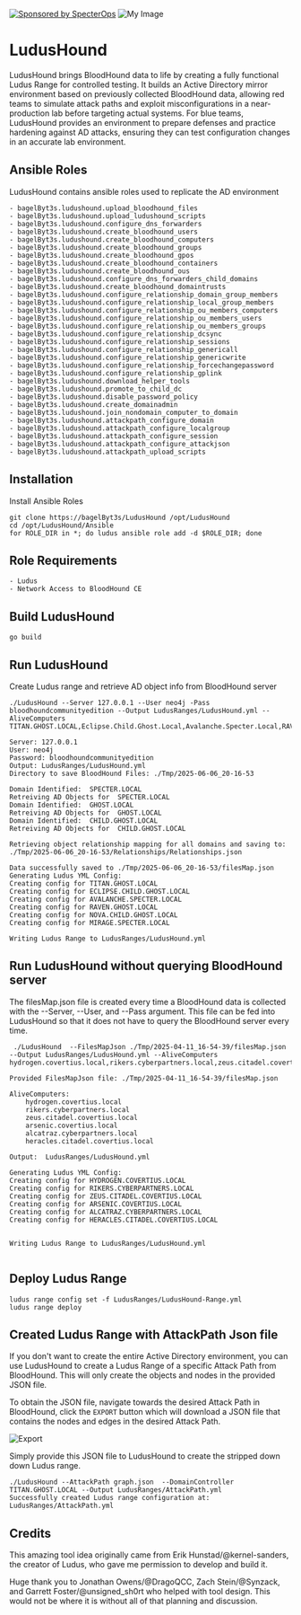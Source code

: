[![Sponsored by SpecterOps](https://img.shields.io/endpoint?url=https%3A%2F%2Fraw.githubusercontent.com%2Fspecterops%2F.github%2Fmain%2Fconfig%2Fshield.json)](https://github.com/bagelByt3s/LudusHound)
![My Image](Images/LudusHound.jpg)

# LudusHound

LudusHound brings BloodHound data to life by creating a fully functional Ludus Range for controlled testing. It builds an Active Directory mirror environment based on previously collected BloodHound data, allowing red teams to simulate attack paths and exploit misconfigurations in a near-production lab before targeting actual systems. For blue teams, LudusHound provides an environment to prepare defenses and practice hardening against AD attacks, ensuring they can test configuration changes in an accurate lab environment.

## Ansible Roles
LudusHound contains ansible roles used to replicate the AD environment 

```
- bagelByt3s.ludushound.upload_bloodhound_files
- bagelByt3s.ludushound.upload_ludushound_scripts
- bagelByt3s.ludushound.configure_dns_forwarders
- bagelByt3s.ludushound.create_bloodhound_users
- bagelByt3s.ludushound.create_bloodhound_computers
- bagelByt3s.ludushound.create_bloodhound_groups
- bagelByt3s.ludushound.create_bloodhound_gpos
- bagelByt3s.ludushound.create_bloodhound_containers
- bagelByt3s.ludushound.create_bloodhound_ous
- bagelByt3s.ludushound.configure_dns_forwarders_child_domains
- bagelByt3s.ludushound.create_bloodhound_domaintrusts
- bagelByt3s.ludushound.configure_relationship_domain_group_members
- bagelByt3s.ludushound.configure_relationship_local_group_members
- bagelByt3s.ludushound.configure_relationship_ou_members_computers
- bagelByt3s.ludushound.configure_relationship_ou_members_users
- bagelByt3s.ludushound.configure_relationship_ou_members_groups
- bagelByt3s.ludushound.configure_relationship_dcsync
- bagelByt3s.ludushound.configure_relationship_sessions
- bagelByt3s.ludushound.configure_relationship_genericall
- bagelByt3s.ludushound.configure_relationship_genericwrite
- bagelByt3s.ludushound.configure_relationship_forcechangepassword
- bagelByt3s.ludushound.configure_relationship_gplink
- bagelByt3s.ludushound.download_helper_tools
- bagelByt3s.ludushound.promote_to_child_dc
- bagelByt3s.ludushound.disable_password_policy
- bagelByt3s.ludushound.create_domainadmin
- bagelByt3s.ludushound.join_nondomain_computer_to_domain
- bagelByt3s.ludushound.attackpath_configure_domain
- bagelByt3s.ludushound.attackpath_configure_localgroup
- bagelByt3s.ludushound.attackpath_configure_session
- bagelByt3s.ludushound.attackpath_configure_attackjson
- bagelByt3s.ludushound.attackpath_upload_scripts
```

## Installation

Install Ansible Roles

```
git clone https://bagelByt3s/LudusHound /opt/LudusHound
cd /opt/LudusHound/Ansible
for ROLE_DIR in *; do ludus ansible role add -d $ROLE_DIR; done
```
## Role Requirements
```
- Ludus
- Network Access to BloodHound CE
```

## Build LudusHound 

```
go build
```

## Run LudusHound 
Create Ludus range and retrieve AD object info from BloodHound server

```
./LudusHound --Server 127.0.0.1 --User neo4j -Pass bloodhoundcommunityedition --Output LudusRanges/LudusHound.yml --AliveComputers TITAN.GHOST.LOCAL,Eclipse.Child.Ghost.Local,Avalanche.Specter.Local,RAVEN.GHOST.LOCAL,Nova.Child.Ghost.Local,Mirage.Specter.Local

Server: 127.0.0.1
User: neo4j
Password: bloodhoundcommunityedition
Output: LudusRanges/LudusHound.yml
Directory to save BloodHound Files: ./Tmp/2025-06-06_20-16-53

Domain Identified:  SPECTER.LOCAL
Retreiving AD Objects for  SPECTER.LOCAL
Domain Identified:  GHOST.LOCAL
Retreiving AD Objects for  GHOST.LOCAL
Domain Identified:  CHILD.GHOST.LOCAL
Retreiving AD Objects for  CHILD.GHOST.LOCAL

Retrieving object relationship mapping for all domains and saving to:
./Tmp/2025-06-06_20-16-53/Relationships/Relationships.json

Data successfully saved to ./Tmp/2025-06-06_20-16-53/filesMap.json
Generating Ludus YML Config:
Creating config for TITAN.GHOST.LOCAL
Creating config for ECLIPSE.CHILD.GHOST.LOCAL
Creating config for AVALANCHE.SPECTER.LOCAL
Creating config for RAVEN.GHOST.LOCAL
Creating config for NOVA.CHILD.GHOST.LOCAL
Creating config for MIRAGE.SPECTER.LOCAL

Writing Ludus Range to LudusRanges/LudusHound.yml

```
## Run LudusHound without querying BloodHound server
 The filesMap.json file is created every time a BloodHound data is collected with the --Server, --User, and --Pass argument. This file can be fed into LudusHound so that it does not have to query the BloodHound server every time.

```
 ./LudusHound  --FilesMapJson ./Tmp/2025-04-11_16-54-39/filesMap.json --Output LudusRanges/LudusHound.yml --AliveComputers hydrogen.covertius.local,rikers.cyberpartners.local,zeus.citadel.covertius.local,arsenic.covertius.local,alcatraz.cyberpartners.local,heracles.citadel.covertius.local

Provided FilesMapJson file: ./Tmp/2025-04-11_16-54-39/filesMap.json

AliveComputers:
    hydrogen.covertius.local
    rikers.cyberpartners.local
    zeus.citadel.covertius.local
    arsenic.covertius.local
    alcatraz.cyberpartners.local
    heracles.citadel.covertius.local

Output:  LudusRanges/LudusHound.yml

Generating Ludus YML Config:
Creating config for HYDROGEN.COVERTIUS.LOCAL
Creating config for RIKERS.CYBERPARTNERS.LOCAL
Creating config for ZEUS.CITADEL.COVERTIUS.LOCAL
Creating config for ARSENIC.COVERTIUS.LOCAL
Creating config for ALCATRAZ.CYBERPARTNERS.LOCAL
Creating config for HERACLES.CITADEL.COVERTIUS.LOCAL


Writing Ludus Range to LudusRanges/LudusHound.yml


```

## Deploy Ludus Range
```
ludus range config set -f LudusRanges/LudusHound-Range.yml
ludus range deploy
```

## Created Ludus Range with AttackPath Json file 

If you don't want to create the entire Active Directory environment, you can use LudusHound to create a Ludus Range of a specific Attack Path from BloodHound. This will only create the objects and nodes in the provided JSON file. 

To obtain the JSON file, navigate towards the desired Attack Path in BloodHound, click the `EXPORT` button which will download a JSON file that contains the nodes and edges in the desired Attack Path.

![Export](Images/Export.jpg)

Simply provide this JSON file to LudusHound to create the stripped down down Ludus range. 

```
./LudusHound --AttackPath graph.json  --DomainController TITAN.GHOST.LOCAL --Output LudusRanges/AttackPath.yml
Successfully created Ludus range configuration at: LudusRanges/AttackPath.yml

```


## Credits 

This amazing tool idea originally came from Erik Hunstad/@kernel-sanders, the creator of Ludus, who gave me permission to develop and build it.

Huge thank you to Jonathan Owens/@DragoQCC, Zach Stein/@Synzack, and Garrett Foster/@unsigned_sh0rt who helped with tool design. This would not be where it is without all of that planning and discussion.





